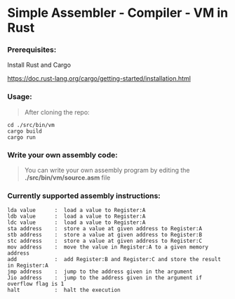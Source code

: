 # Simple Assembler - Compiler - VM in Rust

### Prerequisites:

Install Rust and Cargo

https://doc.rust-lang.org/cargo/getting-started/installation.html


### Usage:

> After cloning the repo:

```
cd ./src/bin/vm
cargo build
cargo run
```


### Write your own assembly code:

> You can write your own assembly program by editing the **./src/bin/vm/source.asm** file


### Currently supported assembly instructions:
```
lda value      :  load a value to Register:A
ldb value      :  load a value to Register:A
ldc value      :  load a value to Register:A
sta address    :  store a value at given address to Register:A
stb address    :  store a value at given address to Register:B
stc address    :  store a value at given address to Register:C
mov address    :  move the value in Register:A to a given memory address
add            :  add Register:B and Register:C and store the result in Register:A
jmp address    :  jump to the address given in the argument
Jio address    :  jump to the address given in the argument if overflow flag is 1
halt           :  halt the execution
```
